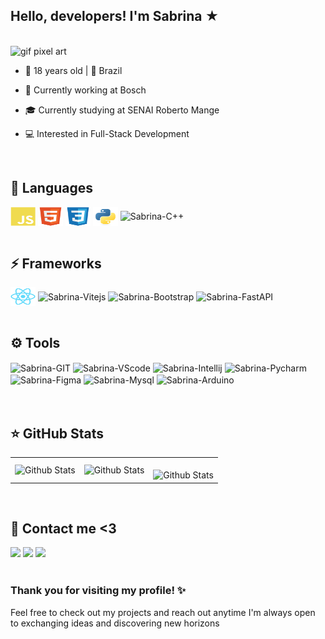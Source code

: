 ## Hello, developers! I'm Sabrina ★
<br>

<img src="https://i.pinimg.com/originals/0e/4a/b5/0e4ab58b389c553ccebacb55e74977cf.gif" alt="gif pixel art" width="350"/>
<br>

- 🌷 18 years old | 📍 Brazil  
- 💼 Currently working at Bosch  
- 🎓 Currently studying at SENAI Roberto Mange  
- 💻 Interested in Full-Stack Development 

  <br>

## 🚀 Languages
<div style="display: inline_block">
  <img align="center" alt="Sabrina-Js" height="30" width="40" src="https://raw.githubusercontent.com/devicons/devicon/master/icons/javascript/javascript-plain.svg" />
  <img align="center" alt="Sabrina-HTML" height="30" width="40" src="https://raw.githubusercontent.com/devicons/devicon/master/icons/html5/html5-original.svg" />
  <img align="center" alt="Sabrina-CSS" height="30" width="40" src="https://raw.githubusercontent.com/devicons/devicon/master/icons/css3/css3-original.svg" />
  <img align="center" alt="Sabrina-Python" height="30" width="40" src="https://raw.githubusercontent.com/devicons/devicon/master/icons/python/python-original.svg" />
  <img align="center" alt="Sabrina-C++" height="30" width="40" src="https://cdn.jsdelivr.net/gh/devicons/devicon@latest/icons/cplusplus/cplusplus-original.svg" />
          
</div>
<br>

## ⚡ Frameworks
<div style="display: inline_block">
    <img align="center" alt="Sabrina-React" height="30" width="40" src="https://raw.githubusercontent.com/devicons/devicon/master/icons/react/react-original.svg" />
    <img align="center" alt="Sabrina-Vitejs" height="30" width="40" src="https://cdn.jsdelivr.net/gh/devicons/devicon@latest/icons/vitejs/vitejs-original.svg" />
    <img align="center" alt="Sabrina-Bootstrap" height="30" width="40" src="https://cdn.jsdelivr.net/gh/devicons/devicon@latest/icons/bootstrap/bootstrap-original.svg" />
    <img align="center" alt="Sabrina-FastAPI" height="30" width="40" src="https://cdn.jsdelivr.net/gh/devicons/devicon@latest/icons/fastapi/fastapi-original.svg" />
                 
</div>
<br>

## ⚙️ Tools
<div style="display: inline_block">
   <img align="center" alt="Sabrina-GIT" height="30" width="40" src="https://cdn.jsdelivr.net/gh/devicons/devicon@latest/icons/git/git-original.svg"/>
   <img align="center" alt="Sabrina-VScode" height="30" width="40" src="https://cdn.jsdelivr.net/gh/devicons/devicon@latest/icons/vscode/vscode-original.svg" />  
   <img align="center" alt="Sabrina-Intellij" height="30" width="40" src="https://cdn.jsdelivr.net/gh/devicons/devicon@latest/icons/intellij/intellij-original.svg" />   
   <img align="center" alt="Sabrina-Pycharm" height="30" width="40" src="https://cdn.jsdelivr.net/gh/devicons/devicon@latest/icons/pycharm/pycharm-original.svg" />
   <img align="center" alt="Sabrina-Figma" height="30" width="40" src="https://cdn.jsdelivr.net/gh/devicons/devicon@latest/icons/figma/figma-original.svg" />   
   <img align="center" alt="Sabrina-Mysql" height="30" width="40" src="https://cdn.jsdelivr.net/gh/devicons/devicon@latest/icons/mysql/mysql-original.svg" /> 
   <img align="center" alt="Sabrina-Arduino" height="30" width="40" src="https://cdn.jsdelivr.net/gh/devicons/devicon@latest/icons/arduino/arduino-original.svg" />
   
</div>
<br>
<br>

## ⭐ GitHub Stats

<table>
  <tr>
    <td>
      <img
        align="left"
        src="https://github-readme-stats.vercel.app/api?username=sabrinarauj&theme=buefy&show_icons=true&hide_border=true&count_private=true" 
        alt="Github Stats"
      />
    </td>
    <td>
      <img
        align="left"
        src="https://github-readme-streak-stats.herokuapp.com/?user=sabrinarauj&theme=buefy&hide_border=true"
        alt="Github Stats"
      />
    </td>
    <td>
      <br />
      <img
        align="left"
        src="https://github-readme-stats.vercel.app/api/top-langs/?username=sabrinarauj&theme=buefy&show_icons=true&hide_border=true&layout=compact"
        alt="Github Stats"
      />
    </td>
  </tr>
</table>
<br>

## 📧 Contact me <3
<div> 
  <a href="https://instagram.com/sabrillows" target="_blank"><img src="https://img.shields.io/badge/-Instagram-%23E4405F?style=for-the-badge&logo=instagram&logoColor=white" target="_blank"></a> 
  <a href = "mailto:sabrina65araujo@gmail.com"><img src="https://img.shields.io/badge/-Gmail-%23333?style=for-the-badge&logo=gmail&logoColor=white" target="_blank"></a>
  <a href="https://www.linkedin.com/in/sabrina-araújo-700690326" target="_blank"><img src="https://img.shields.io/badge/-LinkedIn-%230077B5?style=for-the-badge&logo=linkedin&logoColor=white" target="_blank"></a> 
</div>
<br>

### Thank you for visiting my profile! ✨
<p>Feel free to check out my projects and reach out anytime
  I'm always open to exchanging ideas and discovering new horizons
</p>
